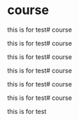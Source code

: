 # course


this is for test# course


this is for test# course


this is for test# course


this is for test# course


this is for test# course


this is for test# course


this is for test
